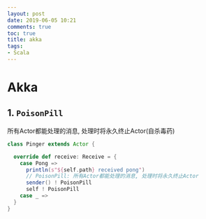 ```yaml
---
layout: post
date: 2019-06-05 10:21
comments: true
toc: true
title: akka 
tags: 
- Scala
---
```


# Akka

## 1. `PoisonPill`

所有Actor都能处理的消息, 处理时将永久终止Actor(自杀毒药)

```scala
class Pinger extends Actor {

  override def receive: Receive = {
    case Pong =>
      println(s"${self.path} received pong")
      // PoisonPill: 所有Actor都能处理的消息, 处理时将永久终止Actor
      sender() ! PoisonPill
      self ! PoisonPill
    case _ =>
  }
}
```

